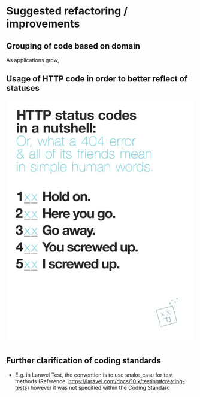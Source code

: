 # Suggested refactoring / improvements

## Grouping of code based on domain

As applications grow,

## Usage of HTTP code in order to better reflect of statuses

![HTTP Status Code in Simple Human Words](documentations/images/http-status-code-in-simple-human-words.jpg)

## Further clarification of coding standards

- E.g. in Laravel Test, the convention is to use snake_case for test methods (Reference: https://laravel.com/docs/10.x/testing#creating-tests) however it was not specified within the Coding Standard
